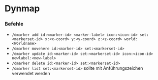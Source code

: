 # Dynmap

### Befehle

* `/dmarker add id:<marker-id> <marker-label> icon:<icon-id> set:<markerset-id> x:<x-coord> y:<y-coord> z:<z-coord> world:<Worldname>`&#x20;
* `/dmarker movehere id:<marker-id> set:<markerset-id>`
* `/dmarker update id:<marker-id> set:<markerset-id> icon:<icon-id> newlabel:<new-label>`&#x20;
* `/dmarker delete id:<marker-id> set:<markerset-id>`&#x20;
* `/dmarker list set:<markerset-id>` sollte mit Anführungszeichen verwendet werden
